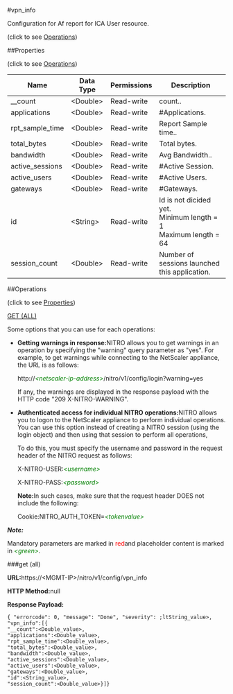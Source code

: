 #vpn_info



Configuration for Af report for ICA User resource.

<span>(click to see [Operations](#operations))</span>



##Properties 

<span>(click to see [Operations](#operations))</span>





<table><thead><tr><th>Name</th><th>Data Type</th><th>Permissions</th><th>Description</th></tr></thead><tbody><tr><td>__count</td><td>&lt;Double></td><td>Read-write</td><td>count..</td></tr><tr><td>applications</td><td>&lt;Double></td><td>Read-write</td><td>#Applications.</td></tr><tr><td>rpt_sample_time</td><td>&lt;Double></td><td>Read-write</td><td>Report Sample time..</td></tr><tr><td>total_bytes</td><td>&lt;Double></td><td>Read-write</td><td>Total bytes.</td></tr><tr><td>bandwidth</td><td>&lt;Double></td><td>Read-write</td><td>Avg Bandwidth..</td></tr><tr><td>active_sessions</td><td>&lt;Double></td><td>Read-write</td><td>#Active Session.</td></tr><tr><td>active_users</td><td>&lt;Double></td><td>Read-write</td><td>#Active Users.</td></tr><tr><td>gateways</td><td>&lt;Double></td><td>Read-write</td><td>#Gateways.</td></tr><tr><td>id</td><td>&lt;String></td><td>Read-write</td><td>Id is not dicided yet.<br>Minimum length = 1<br>Maximum length = 64</td></tr><tr><td>session_count</td><td>&lt;Double></td><td>Read-write</td><td>Number of sessions launched this application.</td></tr></tbody></table>

##Operations 

<span>(click to see [Properties](#properties))</span>





[GET (ALL)](#get-all)





Some options that you can use for each operations:

<ul><li><p><b>Getting warnings in response:</b>NITRO allows you to get warnings in an operation by specifying the "warning" query parameter as "yes". For example, to get warnings while connecting to the NetScaler appliance, the URL is as follows:</p><p>http://<span style="color:green;font-style:italic;">&lt;netscaler-ip-address&gt;</span>/nitro/v1/config/login?warning=yes</p><p>If any, the warnings are displayed in the response payload with the HTTP code "209 X-NITRO-WARNING".</p></li><li><p><b>Authenticated access for individual NITRO operations:</b>NITRO allows you to logon to the NetScaler appliance to perform individual operations. You can use this option instead of creating a NITRO session (using the login object) and then using that session to perform all operations,</p><p>To do this, you must specify the username and password in the request header of the NITRO request as follows:</p><p>X-NITRO-USER:<span style="color:green;font-style:italic;">&lt;username&gt;</span></p><p>X-NITRO-PASS:<span style="color:green;font-style:italic;">&lt;password&gt;</span></p><p><b>Note:</b>In such cases, make sure that the request header DOES not include the following:</p><p>Cookie:NITRO_AUTH_TOKEN=<span style="color:green;font-style:italic;">&lt;tokenvalue&gt;</span></p></li></ul>







***Note:*** 

Mandatory parameters are marked in <span style="color:#FF0000;">red</span>and placeholder content is marked in <span style="color:green;font-style:italic">&lt;green&gt;</span>.



###get (all)







<b>URL:</b>https://&lt;MGMT-IP&gt;/nitro/v1/config/vpn_info

<b>HTTP Method:</b>null

<b>Response Payload: </b>
```
{ "errorcode": 0, "message": "Done", "severity": ;ltString_value>, "vpn_info":[{
"__count":<Double_value>,
"applications":<Double_value>,
"rpt_sample_time":<Double_value>,
"total_bytes":<Double_value>,
"bandwidth":<Double_value>,
"active_sessions":<Double_value>,
"active_users":<Double_value>,
"gateways":<Double_value>,
"id":<String_value>,
"session_count":<Double_value>}]}
```







